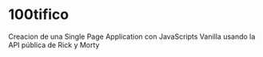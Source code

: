 # 100tifico
Creacion de una Single Page Application con JavaScripts Vanilla usando la API pública de Rick y Morty
